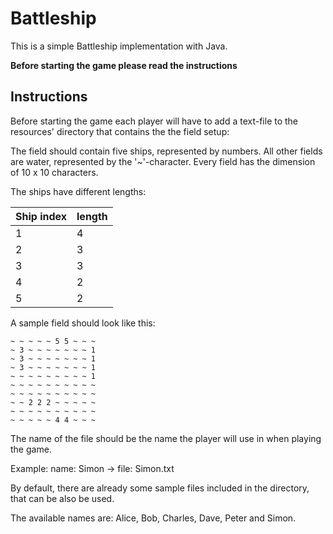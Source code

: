 # Battleship

This is a simple Battleship implementation with Java. 

**Before starting the game please read the instructions**



## Instructions

Before starting the game each player will have to add a text-file 
to the resources' directory that contains the the field setup:

The field should contain five ships, represented by numbers. 
All other fields are water, represented by the '~'-character. Every field has the dimension of 10 x 10 characters.

 The ships have different lengths:

| Ship index | length |
| ---------- | ------ |
| 1          | 4      |
| 2          | 3      |
| 3          | 3      |
| 4          | 2      |
| 5          | 2      |

A sample field should look like this:

```
~ ~ ~ ~ ~ 5 5 ~ ~ ~
~ 3 ~ ~ ~ ~ ~ ~ ~ 1
~ 3 ~ ~ ~ ~ ~ ~ ~ 1
~ 3 ~ ~ ~ ~ ~ ~ ~ 1
~ ~ ~ ~ ~ ~ ~ ~ ~ 1
~ ~ ~ ~ ~ ~ ~ ~ ~ ~
~ ~ ~ ~ ~ ~ ~ ~ ~ ~
~ ~ 2 2 2 ~ ~ ~ ~ ~
~ ~ ~ ~ ~ ~ ~ ~ ~ ~
~ ~ ~ ~ ~ 4 4 ~ ~ ~
```

The name of the file should be the name the player will use in when playing the game. 

Example: name: Simon -> file: Simon.txt

By default, there are already some sample files included in the directory, that can be also be used.

The available names are: Alice, Bob, Charles, Dave, Peter and Simon.
